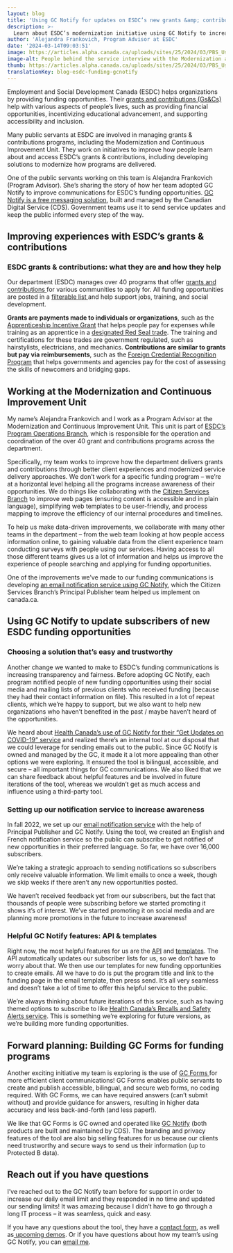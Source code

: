 ```yaml
---
layout: blog
title: 'Using GC Notify for updates on ESDC’s new grants &amp; contributions'
description: >-
  Learn about ESDC’s modernization initiative using GC Notify to increase the public’s awareness of their new grants &amp; contributions opportunities.
author: 'Alejandra Frankovich, Program Advisor at ESDC'
date: '2024-03-14T09:03:51'
image: https://articles.alpha.canada.ca/uploads/sites/25/2024/03/PBS_UsingGCNotifyUpdatesESDCGrantsContributions_Blog_EN.jpg
image-alt: People behind the service interview with the Modernization and Continuous Improvement Unit, part of the Program Operations Branch at ESDC.
thumb: https://articles.alpha.canada.ca/uploads/sites/25/2024/03/PBS_UsingGCNotifyUpdatesESDCGrantsContributions_Blog_EN.jpg
translationKey: blog-esdc-funding-gcnotify
---
```


<p>Employment and Social Development Canada (ESDC) helps organizations by providing funding opportunities. Their <a href="https://www.canada.ca/en/employment-social-development/services/funding.html" target="_blank" rel="noreferrer noopener">grants and contributions (Gs&amp;Cs)</a> help with various aspects of people’s lives, such as providing financial opportunities, incentivizing educational advancement, and supporting accessibility and inclusion.</p>



<p>Many public servants at ESDC are involved in managing grants &amp; contributions programs, including the Modernization and Continuous Improvement Unit. They work on initiatives to improve how people learn about and access ESDC’s grants &amp; contributions, including developing solutions to modernize how programs are delivered.</p>



<p>One of the public servants working on this team is Alejandra Frankovich (Program Advisor). She’s sharing the story of how her team adopted GC Notify to improve communications for ESDC’s funding opportunities. <a href="https://notification.canada.ca/?utm_source=EN_blog-esdc-funding-gcnotify&amp;utm_medium=Blog+post&amp;utm_campaign=CDS_Blogs" target="_blank" rel="noreferrer noopener">GC Notify is a free messaging solution</a>, built and managed by the Canadian Digital Service (CDS). Government teams use it to send service updates and keep the public informed every step of the way.</p>



<h2 class="wp-block-heading" id="h-improving-experiences-with-esdc-s-grants-amp-contributions"><strong>Improving experiences with ESDC’s grants &amp; contributions</strong></h2>



<h3 class="wp-block-heading" id="h-esdc-grants-amp-contributions-what-they-are-and-how-they-help"><strong>ESDC grants &amp; contributions: what they are and how they help</strong></h3>



<p>Our department (ESDC) manages over 40 programs that offer <a href="https://www.canada.ca/en/employment-social-development/services/funding.html" target="_blank" rel="noreferrer noopener">grants and contributions </a>for various communities to apply for. All funding opportunities are posted in a <a href="https://www.canada.ca/en/employment-social-development/services/funding/programs.html" target="_blank" rel="noreferrer noopener">filterable list </a>and help support jobs, training, and social development.</p>



<p><strong>Grants are payments made to individuals or organizations</strong>, such as the <a href="https://www.canada.ca/en/employment-social-development/services/funding/apprenticeship-incentive-overview.html" target="_blank" rel="noreferrer noopener">Apprenticeship Incentive Grant</a> that helps people pay for expenses while training as an apprentice in a <a href="https://www.red-seal.ca/eng/trades/tr.1d.2s_l.3st.shtml" target="_blank" rel="noreferrer noopener">designated Red Seal trade</a>. The training and certifications for these trades are government regulated, such as hairstylists, electricians, and mechanics. <strong>Contributions are similar to grants but pay via reimbursements</strong>, such as the <a href="https://www.canada.ca/en/employment-social-development/services/funding/foreign-credential-recognition.html" target="_blank" rel="noreferrer noopener">Foreign Credential Recognition Program</a> that helps governments and agencies pay for the cost of assessing the skills of newcomers and bridging gaps.</p>



<h2 class="wp-block-heading" id="h-working-at-the-modernization-and-continuous-improvement-unit"><strong>Working at the Modernization and Continuous Improvement Unit</strong></h2>



<p>My name’s Alejandra Frankovich and I work as a Program Advisor at the Modernization and Continuous Improvement Unit. This unit is part of <a href="https://www.canada.ca/en/employment-social-development/programs.html" target="_blank" rel="noreferrer noopener">ESDC’s Program Operations Branch</a>, which is responsible for the operation and coordination of the over 40 grant and contributions programs across the department.</p>



<p>Specifically, my team works to improve how the department delivers grants and contributions through better client experiences and modernized service delivery approaches. We don’t work for a specific funding program – we’re at a horizontal level helping all the programs increase awareness of their opportunities. We do things like collaborating with the <a href="https://www.canada.ca/en/employment-social-development/corporate/reports/briefing-binder-2019/book-1/department-101.html#h2.03-h3.01:~:text=Service%20Canada%20Branches-,Citizen%20Service%20Branch,-The%20Citizen%20Service" target="_blank" rel="noreferrer noopener">Citizen Services Branch</a> to improve web pages (ensuring content is accessible and in plain language), simplifying web templates to be user-friendly, and process mapping to improve the efficiency of our internal procedures and timelines.</p>



<p>To help us make data-driven improvements, we collaborate with many other teams in the department – from the web team looking at how people access information online, to gaining valuable data from the client experience team conducting surveys with people using our services. Having access to all those different teams gives us a lot of information and helps us improve the experience of people searching and applying for funding opportunities.</p>



<p>One of the improvements we’ve made to our funding communications is developing <a href="https://www.canada.ca/en/employment-social-development/services/funding/notified-opportunities.html">an email notification service using GC Notify</a>, which the Citizen Services Branch’s Principal Publisher team helped us implement on canada.ca.</p>



<h2 class="wp-block-heading" id="h-using-gc-notify-to-update-subscribers-of-new-esdc-funding-opportunities"><strong>Using GC Notify to update subscribers of new ESDC funding opportunities</strong></h2>



<h3 class="wp-block-heading" id="h-choosing-a-solution-that-s-easy-and-trustworthy"><strong>Choosing a solution that’s easy and trustworthy</strong></h3>



<p>Another change we wanted to make to ESDC’s funding communications is increasing transparency and fairness. Before adopting GC Notify, each program notified people of new funding opportunities using their social media and mailing lists of previous clients who received funding (because they had their contact information on file). This resulted in a lot of repeat clients, which we’re happy to support, but we also want to help new organizations who haven’t benefited in the past / maybe haven’t heard of the opportunities.</p>



<p>We heard about <a href="https://digital.canada.ca/2023/03/23/three-years-of-data-driven-comms-for-get-updates-on-covid-19/?utm_source=blog_esdc_funding_gcnotify_en&amp;utm_medium=blog_esdc_funding_gcnotify_en&amp;utm_id=blog_health_canada_gcnotify_en" target="_blank" rel="noreferrer noopener">Health Canada’s use of GC Notify for their “Get Updates on COVID-19” service</a> and realized there’s an internal tool at our disposal that we could leverage for sending emails out to the public. Since GC Notify is owned and managed by the GC, it made it a lot more appealing than other options we were exploring. It ensured the tool is bilingual, accessible, and secure – all important things for GC communications. We also liked that we can share feedback about helpful features and be involved in future iterations of the tool, whereas we wouldn’t get as much access and influence using a third-party tool.</p>



<h3 class="wp-block-heading" id="h-setting-up-our-notification-service-to-increase-awareness"><strong>Setting up our notification service to increase awareness</strong></h3>



<p>In fall 2022, we set up our <a href="https://www.canada.ca/en/employment-social-development/services/funding/notified-opportunities.html" target="_blank" rel="noreferrer noopener">email notification service</a> with the help of Principal Publisher and GC Notify. Using the tool, we created an English and French notification service so the public can subscribe to get notified of new opportunities in their preferred language. So far, we have over 16,000 subscribers.</p>



<p>We’re taking a strategic approach to sending notifications so subscribers only receive valuable information. We limit emails to once a week, though we skip weeks if there aren’t any new opportunities posted.</p>



<p>We haven’t received feedback yet from our subscribers, but the fact that thousands of people were subscribing before we started promoting it shows it’s of interest. We’ve started promoting it on social media and are planning more promotions in the future to increase awareness!</p>



<h3 class="wp-block-heading" id="h-helpful-gc-notify-features-api-amp-templates"><strong>Helpful GC Notify features: API &amp; templates</strong></h3>



<p>Right now, the most helpful features for us are the <a href="https://documentation.notification.canada.ca/en/" target="_blank" rel="noreferrer noopener">API</a> and <a href="https://notification.canada.ca/formatting-emails" target="_blank" rel="noreferrer noopener">templates</a>. The API automatically updates our subscriber lists for us, so we don’t have to worry about that. We then use our templates for new funding opportunities to create emails. All we have to do is put the program title and link to the funding page in the email template, then press send. It’s all very seamless and doesn’t take a lot of time to offer this helpful service to the public.</p>



<p>We’re always thinking about future iterations of this service, such as having themed options to subscribe to like <a href="https://digital.canada.ca/2022/07/05/empower-to-protect-recalls-safety-alerts-in-canada/?utm_source=blog_esdc_funding_gcnotify_en&amp;utm_medium=blog_esdc_funding_gcnotify_en&amp;utm_id=blog_health_recalls_gcnotify_en" target="_blank" rel="noreferrer noopener">Health Canada’s Recalls and Safety Alerts service</a>. This is something we’re exploring for future versions, as we’re building more funding opportunities.</p>



<h2 class="wp-block-heading" id="h-forward-planning-building-gc-forms-for-funding-programs"><strong>Forward planning: Building GC Forms for funding programs</strong></h2>



<p>Another exciting initiative my team is exploring is the use of <a href="https://articles.alpha.canada.ca/forms-formulaires/?utm_source=EN_blog-esdc-funding-gcnotify+&amp;utm_medium=Blog+post&amp;utm_campaign=forms_blogs" target="_blank" rel="noreferrer noopener">GC Forms </a>for more efficient client communications! GC Forms enables public servants to create and publish accessible, bilingual, and secure web forms, no coding required. With GC Forms, we can have required answers (can’t submit without) and provide guidance for answers, resulting in higher data accuracy and less back-and-forth (and less paper!).</p>



<p>We like that GC Forms is GC owned and operated like <a href="https://notification.canada.ca/?utm_source=EN_blog-esdc-funding-gcnotify&amp;utm_medium=Blog+post&amp;utm_campaign=CDS_Blogs" target="_blank" rel="noreferrer noopener">GC Notify</a> (both products are built and maintained by CDS). The branding and privacy features of the tool are also big selling features for us because our clients need trustworthy and secure ways to send us their information (up to Protected B data).</p>



<h2 class="wp-block-heading" id="h-reach-out-if-you-have-questions"><strong>Reach out if you have questions</strong></h2>



<p>I’ve reached out to the GC Notify team before for support in order to increase our daily email limit and they responded in no time and updated our sending limits! It was amazing because I didn’t have to go through a long IT process – it was seamless, quick and easy.</p>



<p>If you have any questions about the tool, they have a <a href="https://notification.canada.ca/contact?utm_source=EN_blog-esdc-funding-gcnotify&amp;utm_medium=Blog+post&amp;utm_campaign=CDS_Blogs" target="_blank" rel="noreferrer noopener">contact form</a>, as well as<a href="https://notification.canada.ca/sinscrire-a-une-demo?utm_source=EN_blog-esdc-funding-gcnotify&amp;utm_medium=Blog+post&amp;utm_campaign=CDS_Blogs" target="_blank" rel="noreferrer noopener"> upcoming demos</a>. Or if you have questions about how my team’s using GC Notify, you can <a href="mailto:alejandra.p.frankovich@hrsdc-rhdcc.gc.ca" target="_blank" rel="noreferrer noopener">email me</a>.</p>

